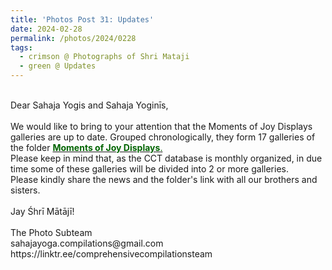 ```yaml
---
title: 'Photos Post 31: Updates'
date: 2024-02-28
permalink: /photos/2024/0228
tags:
  - crimson @ Photographs of Shri Mataji
  - green @ Updates
---
```


<p>
<br>
Dear Sahaja Yogis and Sahaja Yoginīs,<br>
<br>
We would like to bring to your attention that the Moments of Joy Displays galleries are up to date. Grouped chronologically, they form 17 galleries of the folder
<a href="https://eternalmoments.smugmug.com/Moments-of-Joy-Displays"> <font color="DarkGreen"><b>Moments of Joy Displays</b>.</font></a><br>
Please keep in mind that, as the CCT database is monthly organized, in due time some of these galleries will be divided into 2 or more galleries.<br>
Please kindly share the news and the folder's link with all our brothers and sisters.<br>
<br>
Jay Śhrī Mātājī!<br>
<br>
The Photo Subteam<br>
sahajayoga.compilations@gmail.com<br>
https://linktr.ee/comprehensivecompilationsteam<br>
</p>